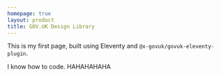 ```yaml
---
homepage: true
layout: product
title: GOV.UK Design Library
---
```

This is my first page, built using Eleventy and `@x-govuk/govuk-eleventy-plugin`.

I know how to code. HAHAHAHAHA